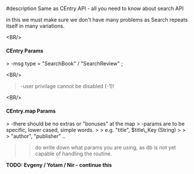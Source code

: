 #description Same as CEntry API - all you need to know about search API

in this we must make sure we don't have many problems as Search repeats itself in many variations. 

&lt;BR/&gt;



<h4> CEntry Params </h4>
> -msg type = "SearchBook" / "SearchReview" ; 

&lt;BR/&gt;


> -user privilage cannot be disabled (-1)! 

&lt;BR/&gt;



<h4> CEntry.map Params </h4>
> -there should be no extras or "bonuses" at the map
> -params are to be specific, lower cased, simple words.
> > e.g. "title", $title\_Key (String)
> > > "author", "publisher" ..

> > do write down what params you are using, as db is not yet capable of handling the routine.


**TODO: Evgeny / Yotam / Nir - continue this**